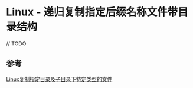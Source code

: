 # Linux - 递归复制指定后缀名称文件带目录结构



// TODO



## 参考

[Linux复制指定目录及子目录下特定类型的文件](https://www.cnblogs.com/gpfeisoft/p/4692679.html)

